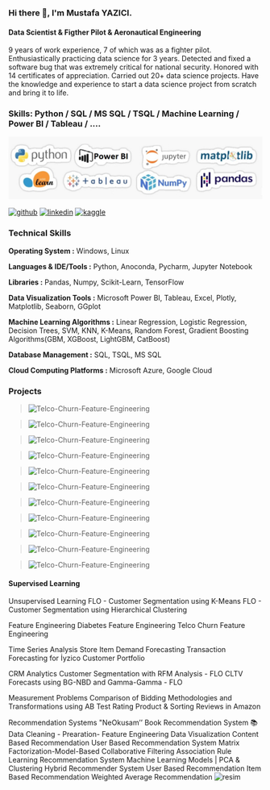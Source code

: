 ### Hi there 👋, I'm Mustafa YAZICI.

#### Data Scientist & Figther Pilot & Aeronautical Engineering

9 years of work experience, 7 of which was as a fighter pilot. Enthusiastically practicing data science for 3 years. Detected and fixed a software bug that was extremely critical for national security. Honored with 14 certificates of appreciation. Carried out 20+ data science projects. Have the knowledge and experience to start a data science project from scratch and bring it to life.

### Skills: Python / SQL / MS SQL / TSQL / Machine Learning / Power BI / Tableau / ....
![Data Scientist & Figther Pilot & Aeronautical Engineering](https://github.com/Mustafa-YAZICI/Mustafa-YAZICI/blob/main/skills.jpg)



[<img src='https://cdn.jsdelivr.net/npm/simple-icons@3.0.1/icons/github.svg' alt='github' height='40'>](https://github.com/Mustafa-YAZICI)  [<img src='https://cdn.jsdelivr.net/npm/simple-icons@3.0.1/icons/linkedin.svg' alt='linkedin' height='40'>](https://www.linkedin.com/in/myzc/)  [<img src='https://cdn.jsdelivr.net/npm/simple-icons@3.0.1/icons/kaggle.svg' alt='kaggle' height='40'>](https://www.kaggle.com/mustafayazici)  


### Technical Skills

**Operating System :** Windows, Linux

**Languages & IDE/Tools :** Python, Anoconda, Pycharm, Jupyter Notebook

**Libraries :** Pandas, Numpy, Scikit-Learn, TensorFlow

**Data Visualization Tools :** Microsoft Power BI, Tableau, Excel, Plotly, Matplotlib, Seaborn, GGplot

**Machine Learning Algorithms :** Linear Regression, Logistic Regression, Decision Trees, SVM, KNN, K-Means, Random Forest, Gradient Boosting Algorithms(GBM, XGBoost, LightGBM, CatBoost)

**Database Management :** SQL, TSQL, MS SQL

**Cloud Computing Platforms :** Microsoft Azure, Google Cloud


### Projects
>![Telco-Churn-Feature-Engineering](https://github.com/Mustafa-YAZICI/Telco-Churn-Feature-Engineering/blob/main/Telco_Churn_Feature_Engineering.ipynb)

>![Telco-Churn-Feature-Engineering](https://github.com/Mustafa-YAZICI/Telco-Churn-Feature-Engineering/blob/main/Telco_Churn_Feature_Engineering.ipynb)

>![Telco-Churn-Feature-Engineering](https://github.com/Mustafa-YAZICI/Telco-Churn-Feature-Engineering/blob/main/Telco_Churn_Feature_Engineering.ipynb)

>![Telco-Churn-Feature-Engineering](https://github.com/Mustafa-YAZICI/Telco-Churn-Feature-Engineering/blob/main/Telco_Churn_Feature_Engineering.ipynb)

>![Telco-Churn-Feature-Engineering](https://github.com/Mustafa-YAZICI/Telco-Churn-Feature-Engineering/blob/main/Telco_Churn_Feature_Engineering.ipynb)

>![Telco-Churn-Feature-Engineering](https://github.com/Mustafa-YAZICI/Telco-Churn-Feature-Engineering/blob/main/Telco_Churn_Feature_Engineering.ipynb)

>![Telco-Churn-Feature-Engineering](https://github.com/Mustafa-YAZICI/Telco-Churn-Feature-Engineering/blob/main/Telco_Churn_Feature_Engineering.ipynb)

>![Telco-Churn-Feature-Engineering](https://github.com/Mustafa-YAZICI/Telco-Churn-Feature-Engineering/blob/main/Telco_Churn_Feature_Engineering.ipynb)

>![Telco-Churn-Feature-Engineering](https://github.com/Mustafa-YAZICI/Telco-Churn-Feature-Engineering/blob/main/Telco_Churn_Feature_Engineering.ipynb)

>![Telco-Churn-Feature-Engineering](https://github.com/Mustafa-YAZICI/Telco-Churn-Feature-Engineering/blob/main/Telco_Churn_Feature_Engineering.ipynb)

>![Telco-Churn-Feature-Engineering](https://github.com/Mustafa-YAZICI/Telco-Churn-Feature-Engineering/blob/main/Telco_Churn_Feature_Engineering.ipynb)


#### Supervised Learning
<!-- House Price Prediction, EDA, ML, Visualization 
Telco Churn Prediction
Scouting Project
Salary Prediction -->

Unsupervised Learning
FLO - Customer Segmentation using K-Means
FLO - Customer Segmentation using Hierarchical Clustering

Feature Engineering 
Diabetes Feature Engineering
Telco Churn Feature Engineering

Time Series Analysis
Store Item Demand Forecasting
Transaction Forecasting for İyzico Customer Portfolio

CRM Analytics 
Customer Segmentation with RFM Analysis - FLO 
CLTV Forecasts using BG-NBD and Gamma-Gamma - FLO 

Measurement Problems 
Comparison of Bidding Methodologies and Transformations using AB Test
Rating Product & Sorting Reviews in Amazon

Recommendation Systems 
"NeOkusam’’ Book Recommendation System 📚
Data Cleaning - Prearation- Feature Engineering
Data Visualization
Content Based Recommendation
User Based Recommendation System
Matrix Factorization-Model-Based Collaborative Filtering
Association Rule Learning Recommendation System
Machine Learning Models | PCA & Clustering
Hybrid Recommender System
User Based Recommendation
Item Based Recommendation
Weighted Average Recommendation 
![resim](https://user-images.githubusercontent.com/62354615/197195074-1cb3b135-6029-4971-9cca-90b798a383bd.png)







